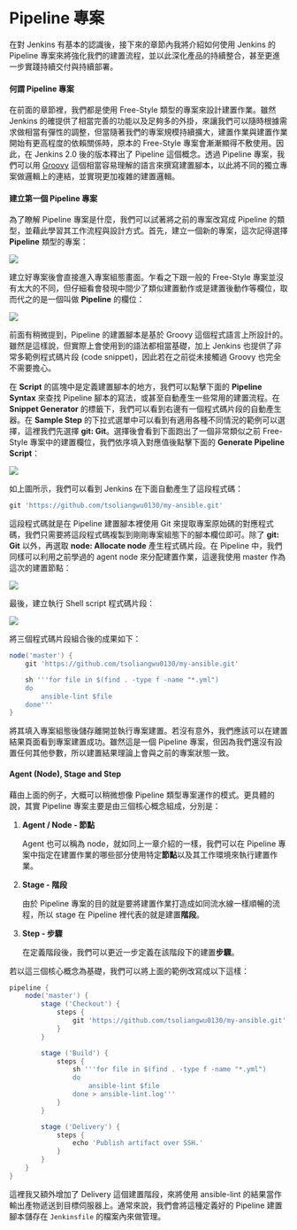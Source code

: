 # Pipeline 專案

在對 Jenkins 有基本的認識後，接下來的章節內我將介紹如何使用 Jenkins 的 Pipeline 專案來將強化我們的建置流程，並以此深化產品的持續整合，甚至更進一步實踐持續交付與持續部署。

#### 何謂 Pipeline 專案

在前面的章節裡，我們都是使用 Free-Style 類型的專案來設計建置作業。雖然 Jenkins 的確提供了相當完善的功能以及足夠多的外掛，來讓我們可以隨時根據需求做相當有彈性的調整，但當隨著我們的專案規模持續擴大，建置作業與建置作業開始有更高程度的依賴關係時，原本的 Free-Style 專案會漸漸顯得不敷使用。因此，在 Jenkins 2.0 後的版本釋出了 Pipeline 這個概念。透過 Pipeline 專案，我們可以用 [Groovy](http://groovy-lang.org/) 這個相當容易理解的語言來撰寫建置腳本，以此將不同的獨立專案做邏輯上的連結，並實現更加複雜的建置邏輯。

#### 建立第一個 Pipeline 專案

為了瞭解 Pipeline 專案是什麼，我們可以試著將之前的專案改寫成 Pipeline 的類型，並藉此學習其工作流程與設計方式。首先，建立一個新的專案，這次記得選擇 **Pipeline** 類型的專案：

![](https://github.com/tsoliangwu0130/learn-ansible-and-jenkins-in-30-days/blob/master/images/jenkins-pipeline-01.png?raw=true)

建立好專案後會直接進入專案組態畫面。乍看之下跟一般的 Free-Style 專案並沒有太大的不同，但仔細看會發現中間少了類似建置動作或是建置後動作等欄位，取而代之的是一個叫做 **Pipeline** 的欄位：

![](https://github.com/tsoliangwu0130/learn-ansible-and-jenkins-in-30-days/blob/master/images/jenkins-pipeline-02.png?raw=true)

前面有稍微提到，Pipeline 的建置腳本是基於 Groovy 這個程式語言上所設計的。雖然是這樣說，但實際上會使用到的語法都相當基礎，加上 Jenkins 也提供了非常多範例程式碼片段 (code snippet)，因此若在之前從未接觸過 Groovy 也完全不需要擔心。

在 **Script** 的區塊中是定義建置腳本的地方，我們可以點擊下面的 **Pipeline Syntax** 來查找 Pipeline 腳本的寫法，或甚至自動產生一些常用的建置流程。在 **Snippet Generator** 的標籤下，我們可以看到右邊有一個程式碼片段的自動產生器。在 **Sample Step** 的下拉式選單中可以看到有適用各種不同情況的範例可以選擇，這裡我們先選擇 **git: Git**。選擇後會看到下面跑出了一個非常類似之前 Free-Style 專案中的建置欄位，我們依序填入對應值後點擊下面的 **Generate Pipeline Script**：

![](https://github.com/tsoliangwu0130/learn-ansible-and-jenkins-in-30-days/blob/master/images/jenkins-pipeline-03.png?raw=true)

如上圖所示，我們可以看到 Jenkins 在下面自動產生了這段程式碼：

```groovy
git 'https://github.com/tsoliangwu0130/my-ansible.git'
```

這段程式碼就是在 Pipeline 建置腳本裡使用 Git 來提取專案原始碼的對應程式碼，我們只需要將這段程式碼複製到剛剛專案組態下的腳本欄位即可。除了 **git: Git** 以外，再選取 **node: Allocate node** 產生程式碼片段。在 Pipeline 中，我們同樣可以利用之前學過的 agent node 來分配建置作業，這邊我使用 master 作為這次的建置節點：

![](https://github.com/tsoliangwu0130/learn-ansible-and-jenkins-in-30-days/blob/master/images/jenkins-pipeline-04.png?raw=true)

最後，建立執行 Shell script 程式碼片段：

![](https://github.com/tsoliangwu0130/learn-ansible-and-jenkins-in-30-days/blob/master/images/jenkins-pipeline-05.png?raw=true)

將三個程式碼片段組合後的成果如下：

```groovy
node('master') {
    git 'https://github.com/tsoliangwu0130/my-ansible.git'

    sh '''for file in $(find . -type f -name "*.yml")
    do
	    ansible-lint $file
    done'''
}
```

將其填入專案組態後儲存離開並執行專案建置。若沒有意外，我們應該可以在建置結果頁面看到專案建置成功。雖然這是一個 Pipeline 專案，但因為我們還沒有設置任何其他參數，所以建置結果理論上會與之前的專案狀態一致。

#### Agent (Node), Stage and Step

藉由上面的例子，大概可以稍微想像 Pipeline 類型專案運作的模式。更具體的說，其實 Pipeline 專案主要是由三個核心概念組成，分別是：

1. **Agent / Node - 節點**

    Agent 也可以稱為 node，就如同上一章介紹的一樣，我們可以在 Pipeline 專案中指定在建置作業的哪些部分使用特定**節點**以及其工作環境來執行建置作業。

2. **Stage - 階段**

    由於 Pipeline 專案的目的就是要將建置作業打造成如同流水線一樣順暢的流程，所以 stage 在 Pipeline 裡代表的就是建置**階段**。

3. **Step - 步驟**

    在定義階段後，我們可以更近一步定義在該階段下的建置**步驟**。

若以這三個核心概念為基礎，我們可以將上面的範例改寫成以下這樣：

```groovy
pipeline {
    node('master') {
        stage ('Checkout') {
            steps {
                git 'https://github.com/tsoliangwu0130/my-ansible.git'
            }
        }

        stage ('Build') {
            steps {
                sh '''for file in $(find . -type f -name "*.yml")
                do
                    ansible-lint $file
                done > ansible-lint.log'''
            }
        }

        stage ('Delivery') {
            steps {
                echo 'Publish artifact over SSH.'
            }
        }
    }
}
```

這裡我又額外增加了 Delivery 這個建置階段，來將使用 ansible-lint 的結果當作輸出產物遞送到目標伺服器上。通常來說，我們會將這種定義好的 Pipeline 建置腳本儲存在 `Jenkinsfile` 的檔案內來做管理。
